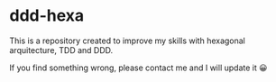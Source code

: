 # ddd-hexa

This is a repository created to improve my skills with hexagonal arquitecture, TDD and DDD. 

If you find something wrong, please contact me and I will update it :grinning: